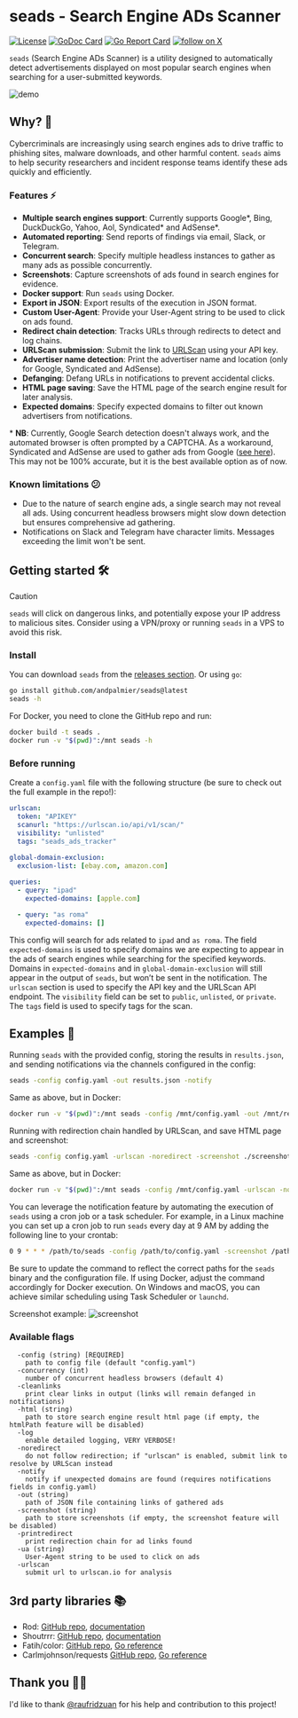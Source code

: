 # seads - Search Engine ADs Scanner

[![License](https://img.shields.io/badge/License-Apache%202.0-blue.svg)](https://opensource.org/licenses/Apache-2.0)
[![GoDoc Card](https://godoc.org/github.com/andpalmier/seads?status.svg)](https://godoc.org/github.com/andpalmier/seads)
[![Go Report Card](https://goreportcard.com/badge/github.com/andpalmier/seads)](https://goreportcard.com/report/github.com/andpalmier/seads)
[![follow on X](https://img.shields.io/twitter/follow/andpalmier?style=social&logo=x)](https://x.com/intent/follow?screen_name=andpalmier)

`seads` (Search Engine ADs Scanner) is a utility designed to automatically detect advertisements displayed on most popular search engines when searching for a user-submitted keywords.

![demo](https://github.com/andpalmier/seads/blob/main/img/seads.gif?raw=true)

## Why? 🤔

Cybercriminals are increasingly using search engines ads to drive traffic to phishing sites, malware downloads, and other harmful content. `seads` aims to help security researchers and incident response teams identify these ads quickly and efficiently.

### Features ⚡️

- **Multiple search engines support**: Currently supports Google*, Bing, DuckDuckGo, Yahoo, Aol, Syndicated* and AdSense*.
- **Automated reporting**: Send reports of findings via email, Slack, or Telegram.
- **Concurrent search**: Specify multiple headless instances to gather as many ads as possible concurrently.
- **Screenshots**: Capture screenshots of ads found in search engines for evidence.
- **Docker support**: Run `seads` using Docker.
- **Export in JSON**: Export results of the execution in JSON format.
- **Custom User-Agent**: Provide your User-Agent string to be used to click on ads found.
- **Redirect chain detection**: Tracks URLs through redirects to detect and log chains. 
- **URLScan submission**: Submit the link to [URLScan](https://urlscan.io) using your API key.
- **Advertiser name detection**: Print the advertiser name and location (only for Google, Syndicated and AdSense).
- **Defanging**: Defang URLs in notifications to prevent accidental clicks.
- **HTML page saving**: Save the HTML page of the search engine result for later analysis.
- **Expected domains**: Specify expected domains to filter out known advertisers from notifications.

\* **NB**: Currently, Google Search detection doesn't always work, and the automated browser is often prompted by a CAPTCHA. As a workaround, Syndicated and AdSense are used to gather ads from Google ([see here](https://support.google.com/adsense/answer/14201307)). This may not be 100% accurate, but it is the best available option as of now.

### Known limitations 😕
- Due to the nature of search engine ads, a single search may not reveal all ads. Using concurrent headless browsers might slow down detection but ensures comprehensive ad gathering.
- Notifications on Slack and Telegram have character limits. Messages exceeding the limit won't be sent.

## Getting started 🛠️

> [!CAUTION]  
> `seads` will click on dangerous links, and potentially expose your IP address to malicious sites. Consider using a VPN/proxy or running `seads` in a VPS to avoid this risk.

### Install

You can download `seads` from the [releases section](https://github.com/andpalmier/seads/releases).
Or using `go`:

```bash
go install github.com/andpalmier/seads@latest
seads -h
```

For Docker, you need to clone the GitHub repo and run:

```bash
docker build -t seads .
docker run -v "$(pwd)":/mnt seads -h
```

### Before running

Create a `config.yaml` file with the following structure (be sure to check out the full example in the repo!):

```yaml
urlscan:
  token: "APIKEY"
  scanurl: "https://urlscan.io/api/v1/scan/"
  visibility: "unlisted"
  tags: "seads_ads_tracker"

global-domain-exclusion:
  exclusion-list: [ebay.com, amazon.com]
  
queries:
  - query: "ipad"
    expected-domains: [apple.com]

  - query: "as roma"
    expected-domains: []
```

This config will search for ads related to `ipad` and `as roma`.
The field `expected-domains` is used to specify domains we are expecting to appear in the ads of search engines while searching for the specified keywords.
Domains in `expected-domains` and in `global-domain-exclusion` will still appear in the output of `seads`, but won’t be sent in the notification.
The `urlscan` section is used to specify the API key and the URLScan API endpoint. The `visibility` field can be set to `public`, `unlisted`, or `private`. The `tags` field is used to specify tags for the scan.

## Examples 📖

Running `seads` with the provided config, storing the results in `results.json`, and sending notifications via the channels configured in the config:

```bash
seads -config config.yaml -out results.json -notify
```

Same as above, but in Docker:

```bash
docker run -v "$(pwd)":/mnt seads -config /mnt/config.yaml -out /mnt/results.json -notify
```

Running with redirection chain handled by URLScan, and save HTML page and screenshot:

```bash
seads -config config.yaml -urlscan -noredirect -screenshot ./screenshots -html ./htmls
```

Same as above, but in Docker:

```bash
docker run -v "$(pwd)":/mnt seads -config /mnt/config.yaml -urlscan -noredirect -screenshot /mnt/screenshots -html /mnt/htmls
```

You can leverage the notification feature by automating the execution of `seads` using a cron job or a task scheduler.
For example, in a Linux machine you can set up a cron job to run `seads` every day at 9 AM by adding the following line to your crontab:

```bash
0 9 * * * /path/to/seads -config /path/to/config.yaml -screenshot /path/to/screenshots -notify
```

Be sure to update the command to reflect the correct paths for the `seads` binary and the configuration file.
If using Docker, adjust the command accordingly for Docker execution.
On Windows and macOS, you can achieve similar scheduling using Task Scheduler or `launchd`.

Screenshot example:
![screenshot](https://github.com/andpalmier/seads/blob/main/img/example-bing-ipad.png?raw=true)

### Available flags

```
  -config (string) [REQUIRED]
    path to config file (default "config.yaml")
  -concurrency (int)
    number of concurrent headless browsers (default 4)
  -cleanlinks
    print clear links in output (links will remain defanged in notifications)
  -html (string)
    path to store search engine result html page (if empty, the htmlPath feature will be disabled)
  -log
    enable detailed logging, VERY VERBOSE!
  -noredirect
    do not follow redirection; if "urlscan" is enabled, submit link to resolve by URLScan instead
  -notify
    notify if unexpected domains are found (requires notifications fields in config.yaml)
  -out (string)
    path of JSON file containing links of gathered ads
  -screenshot (string)
    path to store screenshots (if empty, the screenshot feature will be disabled)
  -printredirect
    print redirection chain for ad links found
  -ua (string)
    User-Agent string to be used to click on ads
  -urlscan
    submit url to urlscan.io for analysis
```

## 3rd party libraries 📚

- Rod: [GitHub repo](https://github.com/go-rod/rod), [documentation](https://go-rod.github.io/)
- Shoutrrr: [GitHub repo](https://github.com/containrrr/shoutrrr), [documentation](https://containrrr.dev/shoutrrr/v0.8/)
- Fatih/color: [GitHub repo](https://github.com/fatih/color), [Go reference](https://pkg.go.dev/github.com/fatih/color)
- Carlmjohnson/requests [GitHub repo](https://github.com/carlmjohnson/requests), [Go reference](https://pkg.go.dev/github.com/carlmjohnson/requests)

## Thank you 🙏🏻

I'd like to thank [@raufridzuan](https://github.com/raufridzuan) for his help and contribution to this project!
